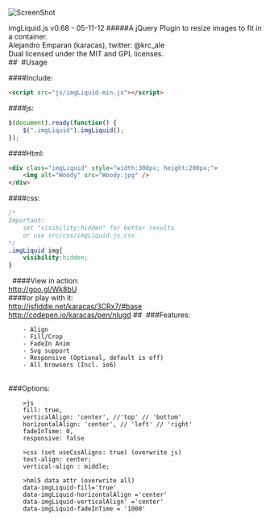 ![ScreenShot](https://raw.github.com/karacas/imgLiquid/master/dev/logoimgliquid.png)
  
imgLiquid.js v0.68 - 05-11-12
#####A jQuery Plugin to resize images to fit in a container.  
Alejandro Emparan (karacas), twitter: @krc_ale  
Dual licensed under the MIT and GPL licenses.  
## 
#Usage  

####Include:
```html
<script src="js/imgLiquid-min.js"></script>
```  

####js:
```js
$(document).ready(function() {
	$(".imgLiquid").imgLiquid();
});
```

####Html:
```html
<div class="imgLiquid" style="width:300px; height:200px;">
	<img alt="Woody" src="Woody.jpg" />
</div>
```
  
####css:
```css
/*
Important: 	
	set "visibility:hidden" for better results
	or use src/css/imgLiquid.js.css
*/
.imgLiquid img{
    visibility:hidden;
}
```
 
####View in action:  		
http://goo.gl/Wk8bU  
####or play with it:  	
http://jsfiddle.net/karacas/3CRx7/#base  
http://codepen.io/karacas/pen/nlugd
## 
###Features:
```
	- Align
	- Fill/Crop
	- FadeIn Anim
	- Svg support
	- Responsive (Optional, default is off)
	- All browsers (Incl. ie6)
```
   
###Options:
```
	>js
	fill: true,
	verticalAlign: 'center', //'top' // 'bottom'
	horizontalAlign: 'center', // 'left' // 'right'
	fadeInTime: 0,
	responsive: false
	
	>css (set useCssAligns: true) (overwrite js)
	text-align: center;
	vertical-align : middle;

	>hml5 data attr (overwrite all)
	data-imgLiquid-fill='true'
	data-imgLiquid-horizontalAlign ='center'
	data-imgLiquid-verticalAlign' ='center'
	data-imgLiquid-fadeInTime = '1000'
```  
